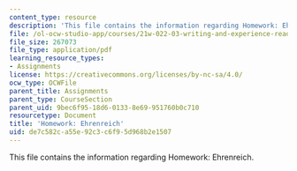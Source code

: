 ```yaml
---
content_type: resource
description: 'This file contains the information regarding Homework: Ehrenreich.'
file: /ol-ocw-studio-app/courses/21w-022-03-writing-and-experience-reading-and-writing-autobiography-spring-2014/de7c582ca55e92c3c6f95d968b2e1507_MIT21W_022_03S14_0410.pdf
file_size: 267073
file_type: application/pdf
learning_resource_types:
- Assignments
license: https://creativecommons.org/licenses/by-nc-sa/4.0/
ocw_type: OCWFile
parent_title: Assignments
parent_type: CourseSection
parent_uid: 9bec6f95-18d6-0133-8e69-951760b0c710
resourcetype: Document
title: 'Homework: Ehrenreich'
uid: de7c582c-a55e-92c3-c6f9-5d968b2e1507
---
```

This file contains the information regarding Homework: Ehrenreich.